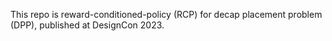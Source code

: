 This repo is reward-conditioned-policy (RCP) for decap placement problem (DPP), published at DesignCon 2023. 

